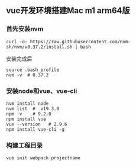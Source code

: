 

## vue开发环境搭建Mac m1 arm64版





### 首先安装nvm

````
curl -o- https://raw.githubusercontent.com/nvm-sh/nvm/v0.37.2/install.sh | bash
````



安装完成后

```
source .bash_profile
nvm -v  # 0.37.2

```

### 安装node和vue、vue-cli



```
nvm install node
nvm list  #  v19.3.0
npm -v    # 9.2.0
npm install vue
vue --version   # 2.9.6
npm install vue-cli -g

```



### 构建工程目录

```
vue init webpack projectname
```













